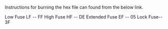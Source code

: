 Instructions for burning the hex file can found from the below link.



Low Fuse LF -- FF
High Fuse HF -- DE
Extended Fuse EF -- 05
Lock Fuse-- 3F